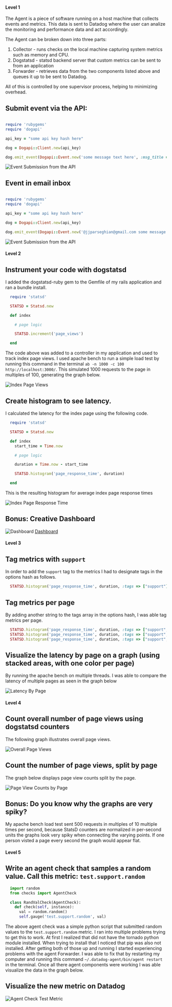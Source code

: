 #### Level 1

The Agent is a piece of software running on a host machine that collects events and metrics. This data is sent to Datadog where the user can analize the monitoring and performance data and act accordingly.

The Agent can be broken down into three parts:

1. Collector - runs checks on the local machine capturing system metrics such as memory and CPU.
2. Dogstatsd - statsd backend server that custom metrics can be sent to from an application
3. Forwarder - retrieves data from the two components listed above and queues it up to be sent to Datadog.

All of this is controlled by one supervisor process, helping to minimizing overhead.

## Submit event via the API:

``` ruby

require 'rubygems'
require 'dogapi'

api_key = "some api key hash here"

dog = Dogapi::Client.new(api_key)

dog.emit_event(Dogapi::Event.new('some message text here', :msg_title => "Submitting another event via the API", :alert_type => "success"))

```

![Event Submission from the API](images/submitevent.png)

## Event in email inbox

``` ruby

require 'rubygems'
require 'dogapi'

api_key = "some api key hash here"

dog = Dogapi::Client.new(api_key)

dog.emit_event(Dogapi::Event.new('@jjparseghian@gmail.com some message text', :msg_title => "Submitting yet another event via the API", :alert_type => "error"))

```

![Event Submission from the API](images/emailevent.png)

#### Level 2

## Instrument your code with dogstatsd

I added the dogstatsd-ruby gem to the Gemfile of my rails application and ran a bundle install.

``` ruby
  require 'statsd'

  STATSD = Statsd.new

  def index

    # page logic

    STATSD.increment('page_views')

  end
```

The code above was added to a controller in my application and used to track index page views. I used apache bench to run a simple load test by running this command in the terminal `ab -n 1000 -c 100 http://localhost:3000/`. This simulated 1000 requests to the page in multiples of 100, generating the graph below.

![Index Page Views](images/index_page_views.png)

## Create histogram to see latency.

I calculated the latency for the index page using the following code.

``` ruby
  require 'statsd'

  STATSD = Statsd.new

  def index
    start_time = Time.now

    # page logic

    duration = Time.now - start_time

    STATSD.histogram('page_response_time', duration)

  end
```

This is the resulting histogram for average index page response times

![Index Page Response Time](images/index_page_response_time.png)

## Bonus: Creative Dashboard

![Dashboard](images/creative_dashboard.png)
[Dashboard](https://app.datadoghq.com/dash/54495/riddle-me-this-metrics?live=false&page=0&is_auto=false&from_ts=1433962498553&to_ts=1433964598241&tile_size=m)

#### Level 3

## Tag metrics with `support`

In order to add the `support` tag to the metrics I had to designate tags in the options hash as follows.

``` ruby
  STATSD.histogram('page_response_time', duration, :tags => ["support"])
```

## Tag metrics per page

By adding another string to the tags array in the options hash, I was able tag metrics per page.

``` ruby
  STATSD.histogram('page_response_time', duration, :tags => ["support", "page:home"])
  STATSD.histogram('page_response_time', duration, :tags => ["support", "page:unanswered_riddles"])
  STATSD.histogram('page_response_time', duration, :tags => ["support", "page:answered_riddles"])
```

## Visualize the latency by page on a graph (using stacked areas, with one color per page)

By running the apache bench on multiple threads. I was able to compare the latency of multiple pages as seen in the graph below

![Latency By Page](images/latency_by_page.png)

#### Level 4

## Count overall number of page views using dogstatsd counters

The following graph illustrates overall page views.

![Overall Page Views](images/overall_page_views_count.png)

## Count the number of page views, split by page

The graph below displays page view counts split by the page.

![Page View Counts by Page](images/page_view_counts_by_page.png)

## Bonus: Do you know why the graphs are very spiky?

My apache bench load test sent 500 requests in multiples of 10 multiple times per second, because StatsD counters are normalized in per-second units the graphs look very spiky when connecting the varying points. If one person visted a page every second the graph would appear flat.

#### Level 5

## Write an agent check that samples a random value. Call this metric: `test.support.random`

``` python
  import random
  from checks import AgentCheck

  class RandValCheck(AgentCheck):
    def check(self, instance):
      val = random.random()
      self.gauge('test.support.random', val)
```

The above agent check was a simple python script that submitted random values to the `test.support.random` metric. I ran into multiple problems trying to get this to work. At first I realized that did not have the tornado python module installed. When trying to install that I noticed that pip was also not installed. After getting both of those up and running I started experiencing problems with the agent Forwarder. I was able to fix that by restarting my computer and running this command `~/.datadog-agent/bin/agent restart` in the terminal. Once all there agent components were working I was able visualize the data in the graph below.

## Visualize the new metric on Datadog

![Agent Check Test Metric](images/agent_check_test_metric.png)